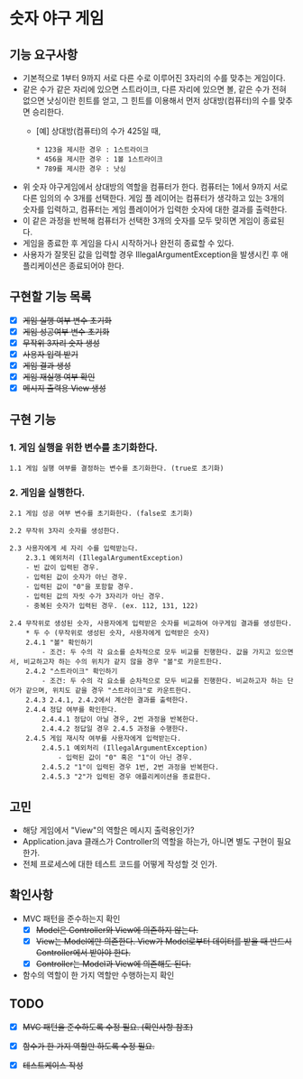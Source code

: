 # 숫자 야구 게임

## 기능 요구사항
* 기본적으로 1부터 9까지 서로 다른 수로 이루어진 3자리의 수를 맞추는 게임이다.
* 같은 수가 같은 자리에 있으면 스트라이크, 다른 자리에 있으면 볼, 같은 수가 전혀 없으면 낫싱이란 힌트를 얻고, 그 힌트를 이용해서 먼저 상대방(컴퓨터)의 수를 맞추면 승리한다.
  * [예] 상대방(컴퓨터)의 수가 425일 때,
    
        * 123을 제시한 경우 : 1스트라이크
        * 456을 제시한 경우 : 1볼 1스트라이크
        * 789를 제시한 경우 : 낫싱
* 위 숫자 야구게임에서 상대방의 역할을 컴퓨터가 한다. 컴퓨터는 1에서 9까지 서로 다른 임의의 수 3개를 선택한다. 게임 플 레이어는 컴퓨터가 생각하고 있는 3개의 숫자를 입력하고, 컴퓨터는 게임 플레이어가 입력한 숫자에 대한 결과를 출력한다.
* 이 같은 과정을 반복해 컴퓨터가 선택한 3개의 숫자를 모두 맞히면 게임이 종료된다.
* 게임을 종료한 후 게임을 다시 시작하거나 완전히 종료할 수 있다.
* 사용자가 잘못된 값을 입력할 경우 IllegalArgumentException을 발생시킨 후 애플리케이션은 종료되어야 한다.

## 구현할 기능 목록
- [x] ~~게임 실행 여부 변수 초기화~~
- [x] ~~게임 성공여부 변수 초기화~~ 
- [x] ~~무작위 3자리 숫자 생성~~
- [x] ~~사용자 입력 받기~~
- [x] ~~게임 결과 생성~~
- [x] ~~게임 재실행 여부 확인~~
- [x] ~~메시지 출력용 View 생성~~

## 구현 기능

### 1. 게임 실행을 위한 변수를 초기화한다.
    1.1 게임 실행 여부를 결정하는 변수를 초기화한다. (true로 초기화)


### 2. 게임을 실행한다.
    2.1 게임 성공 여부 변수를 초기화한다. (false로 초기화)

    2.2 무작위 3자리 숫자를 생성한다.

    2.3 사용자에게 세 자리 수를 입력받는다.
        2.3.1 예외처리 (IllegalArgumentException)
        - 빈 값이 입력된 경우.
        - 입력된 값이 숫자가 아닌 경우.
        - 입력된 값이 "0"을 포함할 경우.
        - 입력된 값의 자릿 수가 3자리가 아닌 경우.
        - 중복된 숫자가 입력된 경우. (ex. 112, 131, 122)

    2.4 무작위로 생성된 숫자, 사용자에게 입력받은 숫자를 비교하여 야구게임 결과를 생성한다.
        * 두 수 (무작위로 생성된 숫자, 사용자에게 입력받은 숫자)
        2.4.1 "볼" 확인하기
            - 조건: 두 수의 각 요소를 순차적으로 모두 비교를 진행한다. 값을 가지고 있으면서, 비교하고자 하는 수의 위치가 같지 않을 경우 "볼"로 카운트한다.
        2.4.2 "스트라이크" 확인하기
            - 조건: 두 수의 각 요소를 순차적으로 모두 비교를 진행한다. 비교하고자 하는 단어가 같으며, 위치도 같을 경우 "스트라이크"로 카운트한다.
        2.4.3 2.4.1, 2.4.2에서 계산한 결과를 출력한다.
        2.4.4 정답 여부를 확인한다.
            2.4.4.1 정답이 아닐 경우, 2번 과정을 반복한다.
            2.4.4.2 정답일 경우 2.4.5 과정을 수행한다.
        2.4.5 게임 재시작 여부를 사용자에게 입력받는다.
            2.4.5.1 예외처리 (IllegalArgumentException)
                - 입력된 값이 "0" 혹은 "1"이 아닌 경우.
            2.4.5.2 "1"이 입력된 경우 1번, 2번 과정을 반복한다.
            2.4.5.3 "2"가 입력된 경우 애플리케이션을 종료한다.


## 고민
- 해당 게임에서 "View"의 역할은 메시지 출력용인가?
- Application.java 클래스가 Controller의 역할을 하는가, 아니면 별도 구현이 필요한가.
- 전체 프로세스에 대한 테스트 코드를 어떻게 작성할 것 인가.


## 확인사항
- MVC 패턴을 준수하는지 확인
  - [x] ~~Model은 Controller와  View에 의존하지 않는다.~~
  - [x] ~~View는 Model에만 의존한다. View가 Model로부터 데이터를 받을 때 반드시 Controller에서 받아야 한다.~~
  - [x] ~~Controller는 Model과 View에 의존해도 된다.~~

- 함수의 역할이 한 가지 역할만 수행하는지 확인


## TODO
- [x] ~~MVC 패턴을 준수하도록 수정 필요. (확인사항 참조)~~
- [x] ~~함수가 한 가지 역할만 하도록 수정 필요.~~
- [x] ~~테스트케이스 작성~~
  




